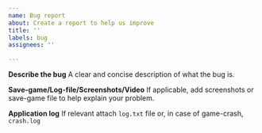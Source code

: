 ```yaml
---
name: Bug report
about: Create a report to help us improve
title: ''
labels: bug
assignees: ''

---
```


**Describe the bug**
A clear and concise description of what the bug is.

**Save-game/Log-file/Screenshots/Video**
If applicable, add screenshots or save-game file to help explain your problem.

**Application log**
If relevant attach `log.txt` file or, in case of game-crash, `crash.log`
